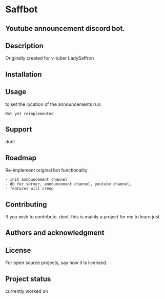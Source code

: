 # Saffbot

## Youtube announcement discord bot.

## Description
Originally created for v-tuber LadySaffron


## Installation


## Usage
to set the location of the announcements run:
```
Not yet reimplemented
```

## Support
dont

## Roadmap
Re-implement original bot functionality
```
- Init announcement channel
- db for server, announcement channel, youtube channel,
- features will creep 
```

## Contributing
If you wish to contribute, dont. this is mainly a project for me to learn just

## Authors and acknowledgment


## License
For open source projects, say how it is licensed.

## Project status
currently worked on
